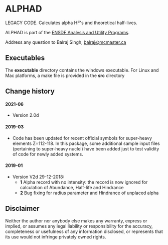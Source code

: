 # ALPHAD
LEGACY CODE. Calculates alpha HF's and theoretical half-lives.

ALPHAD is part of the [ENSDF Analysis and Utility Programs](https://nds.iaea.org/public/ensdf_pgm/).

Address any question to Balraj Singh, balraj@mcmaster.ca

## Executables
The **executable** directory contains the windows executable.
For Linux and Mac platforms, a make file is provided in the **src** directory


## Change history

#### 2021-06
* Version 2.0d

#### 2019-03
* Code has been updated for recent official symbols for super-heavy elements Z=112-118. In this package, some additional sample input files (pertaining to super-heavy nuclei) have been added just to test validity of code for newly added systems.

#### 2019-01
* Version V2d 29-12-2018:
  - **1** Alpha record with no intensity: the record is now ignored for calculation of Abundance, Half-life and Hindrance
  - **2** Bug fixing for radius parameter and Hindrance of unplaced alpha

## Disclaimer

Neither the author nor anybody else makes any warranty, express or implied, or assumes any legal liability or responsibility for the accuracy, completeness or usefulness of any information disclosed, or represents that its use would not infringe privately owned rights.

